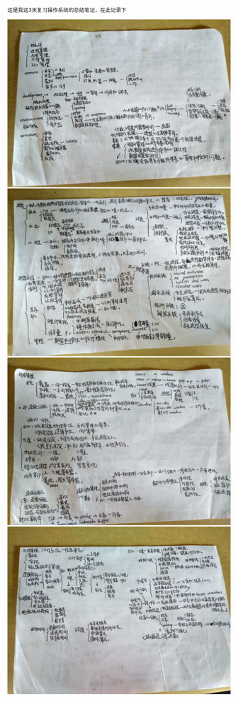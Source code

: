     这是我这3天复习操作系统的总结笔记，在此记录下  
![1](pic/OS1.jpg)
![2](pic/OS2.jpg)
![3](pic/OS3.jpg)
![4](pic/OS4.jpg)
